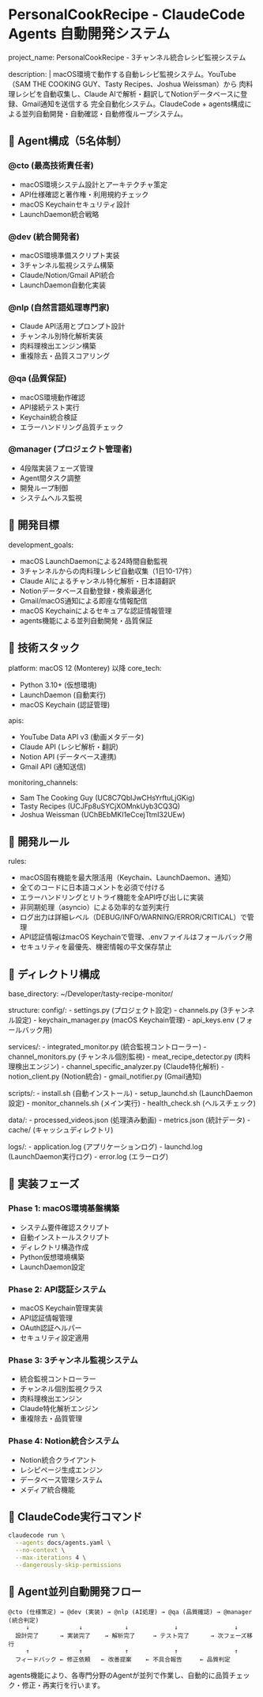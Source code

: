 # PersonalCookRecipe - ClaudeCode Agents 自動開発システム

project_name: PersonalCookRecipe - 3チャンネル統合レシピ監視システム

description: |
  macOS環境で動作する自動レシピ監視システム。YouTube（SAM THE COOKING GUY、Tasty Recipes、Joshua Weissman）から
  肉料理レシピを自動収集し、Claude AIで解析・翻訳してNotionデータベースに登録、Gmail通知を送信する
  完全自動化システム。ClaudeCode + agents構成による並列自動開発・自動確認・自動修復ループシステム。

## 🤖 Agent構成（5名体制）

### @cto (最高技術責任者)
- macOS環境システム設計とアーキテクチャ策定
- API仕様確認と著作権・利用規約チェック
- macOS Keychainセキュリティ設計
- LaunchDaemon統合戦略

### @dev (統合開発者)
- macOS環境準備スクリプト実装
- 3チャンネル監視システム構築
- Claude/Notion/Gmail API統合
- LaunchDaemon自動化実装

### @nlp (自然言語処理専門家)
- Claude API活用とプロンプト設計
- チャンネル別特化解析実装
- 肉料理検出エンジン構築
- 重複除去・品質スコアリング

### @qa (品質保証)
- macOS環境動作確認
- API接続テスト実行
- Keychain統合検証
- エラーハンドリング品質チェック

### @manager (プロジェクト管理者)
- 4段階実装フェーズ管理
- Agent間タスク調整
- 開発ループ制御
- システムヘルス監視

## 🎯 開発目標

development_goals:
  - macOS LaunchDaemonによる24時間自動監視
  - 3チャンネルからの肉料理レシピ自動収集（1日10-17件）
  - Claude AIによるチャンネル特化解析・日本語翻訳
  - Notionデータベース自動登録・検索最適化
  - Gmail/macOS通知による即座な情報配信
  - macOS Keychainによるセキュアな認証情報管理
  - agents機能による並列自動開発・品質保証

## 📱 技術スタック

platform: macOS 12 (Monterey) 以降
core_tech:
  - Python 3.10+ (仮想環境)
  - LaunchDaemon (自動実行)
  - macOS Keychain (認証管理)

apis:
  - YouTube Data API v3 (動画メタデータ)
  - Claude API (レシピ解析・翻訳)
  - Notion API (データベース連携)
  - Gmail API (通知送信)

monitoring_channels:
  - Sam The Cooking Guy (UC8C7QblJwCHsYrftuLjGKig)
  - Tasty Recipes (UCJFp8uSYCjXOMnkUyb3CQ3Q)
  - Joshua Weissman (UChBEbMKI1eCcejTtmI32UEw)

## 🔧 開発ルール

rules:
  - macOS固有機能を最大限活用（Keychain、LaunchDaemon、通知）
  - 全てのコードに日本語コメントを必須で付ける
  - エラーハンドリングとリトライ機能を全API呼び出しに実装
  - 非同期処理（asyncio）による効率的な並列実行
  - ログ出力は詳細レベル（DEBUG/INFO/WARNING/ERROR/CRITICAL）で管理
  - API認証情報はmacOS Keychainで管理、.envファイルはフォールバック用
  - セキュリティを最優先、機密情報の平文保存禁止

## 📁 ディレクトリ構成

base_directory: ~/Developer/tasty-recipe-monitor/

structure:
  config/:
    - settings.py (プロジェクト設定)
    - channels.py (3チャンネル設定)
    - keychain_manager.py (macOS Keychain管理)
    - api_keys.env (フォールバック用)
  
  services/:
    - integrated_monitor.py (統合監視コントローラー)
    - channel_monitors.py (チャンネル個別監視)
    - meat_recipe_detector.py (肉料理検出エンジン)
    - channel_specific_analyzer.py (Claude特化解析)
    - notion_client.py (Notion統合)
    - gmail_notifier.py (Gmail通知)
  
  scripts/:
    - install.sh (自動インストール)
    - setup_launchd.sh (LaunchDaemon設定)
    - monitor_channels.sh (メイン実行)
    - health_check.sh (ヘルスチェック)
  
  data/:
    - processed_videos.json (処理済み動画)
    - metrics.json (統計データ)
    - cache/ (キャッシュディレクトリ)
  
  logs/:
    - application.log (アプリケーションログ)
    - launchd.log (LaunchDaemon実行ログ)
    - error.log (エラーログ)

## 🚀 実装フェーズ

### Phase 1: macOS環境基盤構築
- システム要件確認スクリプト
- 自動インストールスクリプト
- ディレクトリ構造作成
- Python仮想環境構築
- LaunchDaemon設定

### Phase 2: API認証システム
- macOS Keychain管理実装
- API認証情報管理
- OAuth認証ヘルパー
- セキュリティ設定適用

### Phase 3: 3チャンネル監視システム
- 統合監視コントローラー
- チャンネル個別監視クラス
- 肉料理検出エンジン
- Claude特化解析エンジン
- 重複除去・品質管理

### Phase 4: Notion統合システム
- Notion統合クライアント
- レシピページ生成エンジン
- データベース管理システム
- メディア統合機能

## 🎯 ClaudeCode実行コマンド

```bash
claudecode run \
  --agents docs/agents.yaml \
  --no-context \
  --max-iterations 4 \
  --dangerously-skip-permissions
```

## 🔄 Agent並列自動開発フロー

```
@cto (仕様策定) → @dev (実装) → @nlp (AI処理) → @qa (品質確認) → @manager (統合判定)
     ↓              ↓            ↓             ↓                ↓
  設計完了      → 実装完了    → 解析完了     → テスト完了      → 次フェーズ移行
     ↑              ↑            ↑             ↑                ↑
  フィードバック ← 修正依頼   ← 改善提案    ← 不具合報告     ← 品質判定
```

agents機能により、各専門分野のAgentが並列で作業し、自動的に品質チェック・修正・再実行を行います。
